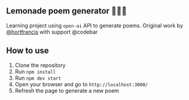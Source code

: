## Lemonade poem generator 🍋🐝👑
Learning project using `open-ai` API to generate poems.
Original work by [@hortfrancis](https://github.com/hortfrancis/lemon-poem-generator) with support @codebar

## How to use

1. Clone the repository
2. Run `npm install`
3. Run `npm dev start`
4. Open your browser and go to `http://localhost:3000/`
5. Refresh the page to generate a new poem	